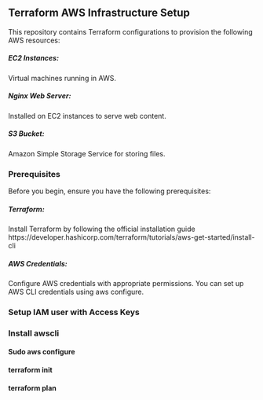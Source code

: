 <h2> Terraform AWS Infrastructure Setup </h2>
This repository contains Terraform configurations to provision the following AWS resources:


<h5>EC2 Instances:</h5> Virtual machines running in AWS. 
<h5>Nginx Web Server:</h5> Installed on EC2 instances to serve web content. 
<h5>S3 Bucket: </h5>Amazon Simple Storage Service for storing files.

<h3>Prerequisites</h3>

Before you begin, ensure you have the following prerequisites:

<h5>Terraform:</h5> Install Terraform by following the official installation guide
https://developer.hashicorp.com/terraform/tutorials/aws-get-started/install-cli
<h5>AWS Credentials:</h5> Configure AWS credentials with appropriate permissions. You can set up AWS CLI credentials using aws configure.

<h3>Setup IAM user with Access Keys</h3>

<h3>Install awscli </h3>

<h4>Sudo aws configure</h4>

<h4>terraform init</h4>

<h4>terraform plan</h4>

